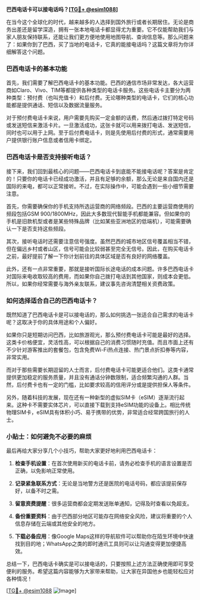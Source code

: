 **巴西电话卡可以接电话吗？[[TG💪+ @esim1088](https://t.me/s/esim1088)]**

在当今这个全球化的时代，越来越多的人选择到国外旅行或者长期居住。无论是商务出差还是留学深造，拥有一张本地电话卡都显得尤为重要。它不仅能帮助我们与家人朋友保持联系，还能让我们更方便地使用地图导航、查询信息等。那么问题来了：如果你到了巴西，买了当地的电话卡，它真的能接电话吗？这篇文章将为你详细解答这个问题。

### 巴西电话卡的基本功能

首先，我们需要了解巴西电话卡的基本功能。巴西的通信市场非常发达，各大运营商如Claro、Vivo、TIM等都提供各种类型的电话卡服务。这些电话卡主要分为两种类型：预付费（也叫充值卡）和后付费。无论哪种类型的电话卡，它们的核心功能都是提供通话、短信以及数据流量服务。

对于预付费电话卡来说，用户需要先购买一定金额的话费，然后通过拨打特定号码或发送短信来激活卡片。一旦激活成功，这张卡就可以用来拨打电话、发送短信，同时也可以用于上网。至于后付费电话卡，则是先使用后付费的形式，通常需要用户提供银行账户信息或者信用卡绑定。

### 巴西电话卡是否支持接听电话？

接下来，我们回到最核心的问题——巴西电话卡到底能不能接电话呢？答案是肯定的！只要你的电话卡已经成功激活，并且有足够的余额，那么无论是来自国内还是国际的来电，都可以正常接听。不过，在实际操作中，可能会遇到一些小细节需要注意。

首先，你需要确保你的手机支持所选运营商的网络频段。巴西的主要运营商使用的频段包括GSM 900/1800MHz，因此大多数现代智能手机都能兼容。但如果你的手机是旧款机型或者是某些特殊品牌（比如某些亚洲地区的低端机），可能需要确认一下是否支持这些频段。

其次，接听电话时还需要注意信号强度。虽然巴西的城市地区信号覆盖相当不错，但在偏远乡村或者山区，信号可能会比较弱甚至完全无信号。因此，在购买电话卡之前，最好提前了解一下你计划前往的具体区域是否有良好的网络覆盖。

此外，还有一点非常重要，那就是接听国际长途电话的成本问题。许多巴西电话卡对国际来电收取较高的费用，而如果你自己拨打电话到其他国家，则成本会更低。所以，如果你经常需要与海外亲友联系，建议事先咨询清楚相关资费政策。

### 如何选择适合自己的巴西电话卡？

既然知道了巴西电话卡是可以接电话的，那么如何挑选一张适合自己需求的电话卡呢？这取决于你的具体用途和个人偏好。

如果你只是短期访问巴西，比如旅游观光，那么预付费电话卡可能是最好的选择。这类卡价格便宜，灵活性高，可以根据自己的消费习惯随时充值。而且市面上还有不少针对游客推出的套餐包，包含免费Wi-Fi热点连接、热门景点折扣券等内容，非常实用。

而对于那些需要长期逗留的人士而言，后付费电话卡可能更适合他们。这类卡通常提供更加稳定的服务质量，并且没有通话分钟数限制，适合频繁沟通的人群。当然，后付费卡也有一定的门槛，比如要求较高的信用评分或是提供担保人等条件。

另外，随着科技的发展，现在还有一种新型的虚拟SIM卡（eSIM）逐渐流行起来。这种卡不需要实体芯片，可以直接下载到支持eSIM功能的设备上。相比传统物理SIM卡，eSIM具有体积小巧、易于携带的优势，非常适合经常跨国旅行的人士。

### 小贴士：如何避免不必要的麻烦

最后再给大家分享几个小技巧，帮助大家更好地利用巴西电话卡：

1. **检查手机设置**：在首次使用新买的电话卡前，请务必检查手机的语言设置是否正确，以免影响正常使用。
   
2. **记录紧急联系方式**：无论是当地警方还是医院的电话号码，都应该提前保存好，以备不时之需。

3. **留意资费提醒**：很多运营商都会定期发送账单通知，记得及时查看以免超支。

4. **备份重要资料**：由于巴西部分地区可能存在网络安全风险，建议将重要的个人信息存储在云端或其他安全的地方。

5. **下载必备应用**：像Google Maps这样的导航软件可以帮助你在陌生环境中快速找到目的地；WhatsApp之类的即时通讯工具则可以让沟通变得更加便捷高效。

总结一下，巴西电话卡确实是可以接电话的，只要按照上述方法正确使用即可享受便利的服务。希望这篇内容能够为大家带来帮助，让大家在异国他乡也能轻松应对各种情况！

[[TG💪+ @esim1088](https://t.me/s/esim1088) ![Image](https://i.postimg.cc/4NQfJmqS/Snipaste-2025-05-13-00-14-12.png)]